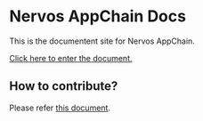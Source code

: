 # Nervos AppChain Docs

This is the documentent site for Nervos AppChain.

[Click here to enter the document.](https://cryptape.github.io/Nervos-AppChain-Docs/#/zh-CN/get-started/intro)

## How to contribute?
Please refer [this document]().
